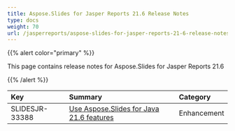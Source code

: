 ```yaml
---
title: Aspose.Slides for Jasper Reports 21.6 Release Notes
type: docs
weight: 70
url: /jasperreports/aspose-slides-for-jasper-reports-21-6-release-notes/
---
```


{{% alert color="primary" %}} 

This page contains release notes for Aspose.Slides for Jasper Reports 21.6

{{% /alert %}} 

|**Key**|**Summary**|**Category**|
| :- | :- | :- |
|SLIDESJR-33388|[Use Aspose.Slides for Java 21.6 features](/slides/java/aspose-slides-for-java-21-6-release-notes/)|Enhancement|

